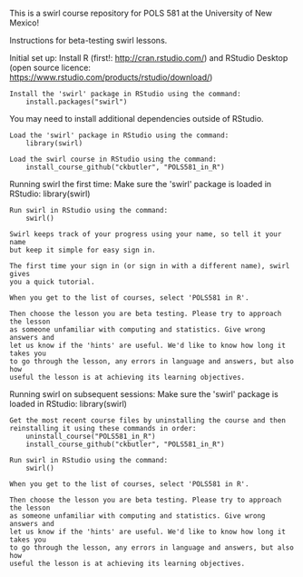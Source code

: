 This is a swirl course repository for POLS 581 at the University of New Mexico!

Instructions for beta-testing swirl lessons.

Initial set up:
	Install R (first!: http://cran.rstudio.com/) 
	and RStudio Desktop (open source licence: 
	https://www.rstudio.com/products/rstudio/download/)
	
	Install the 'swirl' package in RStudio using the command:
		install.packages("swirl")
  You may need to install additional dependencies outside of RStudio.
	
	Load the 'swirl' package in RStudio using the command:
		library(swirl)
	
	Load the swirl course in RStudio using the command:
		install_course_github("ckbutler", "POLS581_in_R")

Running swirl the first time:
	Make sure the 'swirl' package is loaded in RStudio:
		library(swirl)
	
	Run swirl in RStudio using the command:
		swirl()
	
	Swirl keeps track of your progress using your name, so tell it your name 
	but keep it simple for easy sign in.

	The first time your sign in (or sign in with a different name), swirl gives 
	you a quick tutorial.

	When you get to the list of courses, select 'POLS581 in R'.

	Then choose the lesson you are beta testing. Please try to approach the lesson
	as someone unfamiliar with computing and statistics. Give wrong answers and 
	let us know if the 'hints' are useful. We'd like to know how long it takes you
	to go through the lesson, any errors in language and answers, but also how
	useful the lesson is at achieving its learning objectives.

Running swirl on subsequent sessions:
	Make sure the 'swirl' package is loaded in RStudio:
		library(swirl)

	Get the most recent course files by uninstalling the course and then
	reinstalling it using these commands in order:
		uninstall_course("POLS581_in_R")
		install_course_github("ckbutler", "POLS581_in_R")

	Run swirl in RStudio using the command:
		swirl()

	When you get to the list of courses, select 'POLS581 in R'.

	Then choose the lesson you are beta testing. Please try to approach the lesson
	as someone unfamiliar with computing and statistics. Give wrong answers and 
	let us know if the 'hints' are useful. We'd like to know how long it takes you
	to go through the lesson, any errors in language and answers, but also how
	useful the lesson is at achieving its learning objectives.
